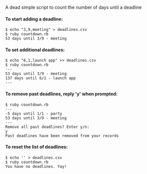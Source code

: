  A dead simple script to count the number of days until a deadline

#### To start adding a deadline:
    $ echo "3,9,meeting" > deadlines.csv
    $ ruby countdown.rb
    53 days until 3/9 - meeting

#### To set additional deadlines:
    $ echo "6,1,launch app" >> deadlines.csv
    $ ruby countdown.rb
    ---
    53 days until 3/9 - meeting
    137 days until 6/1 - launch app
    ---

#### To remove past deadlines, reply 'y' when prompted:
    $ ruby countdown.rb
    ---
    -5 days until 1/1 - party
    53 days until 3/9 - meeting
    ---
    Remove all past deadlines? Enter y/n:
    y
    Past deadlines have been removed from your records

#### To reset the list of deadlines:
    $ echo '' > deadlines.csv
    $ ruby countdown.rb
    You have no deadlines. Yay!


